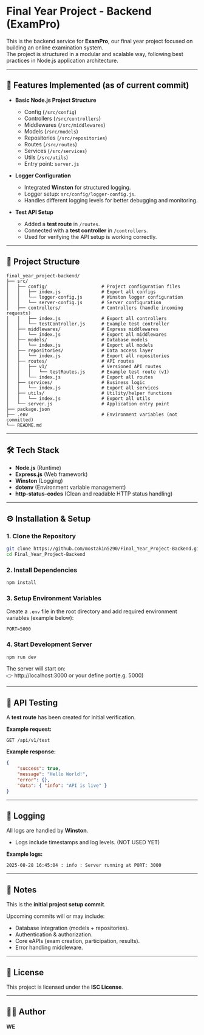 # Final Year Project - Backend (ExamPro)

This is the backend service for **ExamPro**, our final year project focused on building an online examination system.  
The project is structured in a modular and scalable way, following best practices in Node.js application architecture.  

---

## 🚀 Features Implemented (as of current commit)

- **Basic Node.js Project Structure**
  - Config (`/src/config`)
  - Controllers (`/src/controllers`)
  - Middlewares (`/src/middlewares`)
  - Models (`/src/models`)
  - Repositories (`/src/repositories`)
  - Routes (`/src/routes`)
  - Services (`/src/services`)
  - Utils (`/src/utils`)
  - Entry point: `server.js`

- **Logger Configuration**
  - Integrated **Winston** for structured logging.
  - Logger setup: `src/config/logger-config.js`.
  - Handles different logging levels for better debugging and monitoring.

- **Test API Setup**
  - Added a **test route** in `/routes`.
  - Connected with a **test controller** in `/controllers`.
  - Used for verifying the API setup is working correctly.

---

## 📂 Project Structure

```
final_year_project-backend/
├── src/
│   ├── config/                    # Project configuration files
│   │   ├── index.js               # Export all configs
│   │   └── logger-config.js       # Winston logger configuration
│   │   └── server-config.js       # Server configuration
│   ├── controllers/               # Controllers (handle incoming requests)
│   │   ├── index.js               # Export all controllers
│   │   └── testController.js      # Example test controller
│   ├── middlewares/               # Express middlewares
│   │   └── index.js               # Export all middlewares
│   ├── models/                    # Database models
│   │   └── index.js               # Export all models
│   ├── repositories/              # Data access layer
│   │   └── index.js               # Export all repositories
│   ├── routes/                    # API routes
│   │   ├── v1/                    # Versioned API routes
│   │   │   └── testRoutes.js      # Example test route (v1)
│   │   └── index.js               # Export all routes
│   ├── services/                  # Business logic
│   │   └── index.js               # Export all services
│   ├── utils/                     # Utility/helper functions
│   │   └── index.js               # Export all utils
│   └── server.js                  # Application entry point
├── package.json
├── .env                           # Environment variables (not committed)
└── README.md
```

---

## 🛠️ Tech Stack

- **Node.js** (Runtime)
- **Express.js** (Web framework)
- **Winston** (Logging)
- **dotenv** (Environment variable management)
- **http-status-codes** (Clean and readable HTTP status handling)

---

## ⚙️ Installation & Setup

### 1. Clone the Repository
```bash
git clone https://github.com/mostakin5290/Final_Year_Project-Backend.git
cd Final_Year_Project-Backend
```

### 2. Install Dependencies
```bash
npm install
```

### 3. Setup Environment Variables
Create a `.env` file in the root directory and add required environment variables (example below):

```env
PORT=5000
```

### 4. Start Development Server
```bash
npm run dev
```

The server will start on:  
👉 http://localhost:3000 or your define port(e.g. 5000)

---

## 📡 API Testing

A **test route** has been created for initial verification.  

**Example request:**
```http
GET /api/v1/test
```

**Example response:**
```json
{
    "success": true,
    "message": "Hello World!",
    "error": {},
    "data": { "info": "API is live" }
}
```

---

## 📝 Logging

All logs are handled by **Winston**.  

- Logs include timestamps and log levels.  (NOT USED YET)

**Example logs:**
```
2025-08-28 16:45:04 : info : Server running at PORT: 3000
```

---

## 📌 Notes

This is the **initial project setup commit**.  

Upcoming commits will or may include:
- Database integration (models + repositories).
- Authentication & authorization.
- Core eAPIs (exam creation, participation, results).
- Error handling middleware.

---

## 📄 License

This project is licensed under the **ISC License**.

---

## 👨‍💻 Author

**WE**

